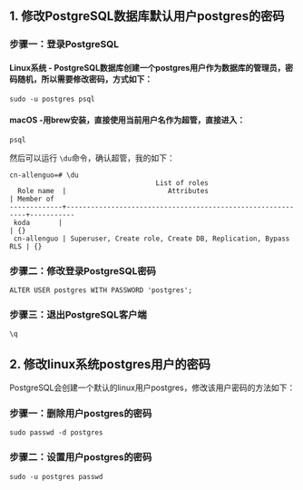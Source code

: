 ## 1. 修改PostgreSQL数据库默认用户postgres的密码


### 步骤一：登录PostgreSQL

#### Linux系统 - PostgreSQL数据库创建一个postgres用户作为数据库的管理员，密码随机，所以需要修改密码，方式如下：

```
sudo -u postgres psql
```
#### macOS -用brew安装，直接使用当前用户名作为超管，直接进入：

```
psql
```
然后可以运行 `\du`命令，确认超管，我的如下：
```
cn-allenguo=# \du
                                    List of roles
  Role name  |                         Attributes                         | Member of 
-------------+------------------------------------------------------------+-----------
 koda       |                                                            | {}
 cn-allenguo | Superuser, Create role, Create DB, Replication, Bypass RLS | {}

```

### 步骤二：修改登录PostgreSQL密码

```
ALTER USER postgres WITH PASSWORD 'postgres';
```

### 步骤三：退出PostgreSQL客户端

```
\q
```

## 2. 修改linux系统postgres用户的密码

PostgreSQL会创建一个默认的linux用户postgres，修改该用户密码的方法如下：

### 步骤一：删除用户postgres的密码

```
sudo passwd -d postgres
```

### 步骤二：设置用户postgres的密码

```
sudo -u postgres passwd
```